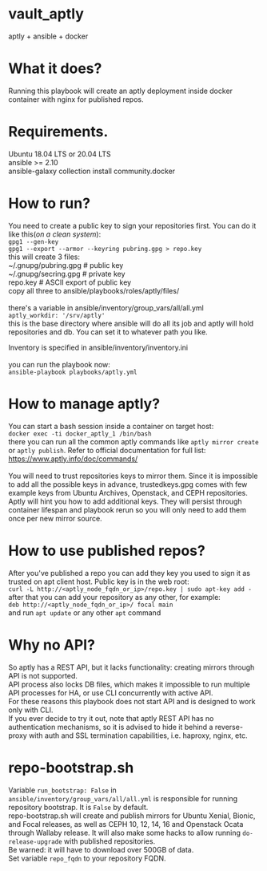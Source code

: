 # vault_aptly
aptly + ansible + docker

# What it does?
Running this playbook will create an aptly deployment inside docker container with nginx for published repos.

# Requirements.
Ubuntu 18.04 LTS or 20.04 LTS \
ansible >= 2.10 \
ansible-galaxy collection install community.docker

# How to run?
You need to create a public key to sign your repositories first. You can do it like this(*on a clean system*): \
`gpg1 --gen-key` \
`gpg1 --export --armor --keyring pubring.gpg > repo.key` \
this will create 3 files: \
~/.gnupg/pubring.gpg # public key \
~/.gnupg/secring.gpg # private key \
repo.key # ASCII export of public key \
copy all three to ansible/playbooks/roles/aptly/files/ \
\
there's a variable in ansible/inventory/group_vars/all/all.yml\
`aptly_workdir: '/srv/aptly'`\
this is the base directory where ansible will do all its job and aptly will hold repositories and db. You can set it to whatever path you like. 

Inventory is specified in ansible/inventory/inventory.ini\
\
you can run the playbook now: \
`ansible-playbook playbooks/aptly.yml`

# How to manage aptly?
You can start a bash session inside a container on target host: \
`docker exec -ti docker_aptly_1 /bin/bash` \
there you can run all the common aptly commands like `aptly mirror create` or `aptly publish`. Refer to official documentation for full list: https://www.aptly.info/doc/commands/ \
\
You will need to trust repositories keys to mirror them. Since it is impossible to add all the possible keys in advance, trustedkeys.gpg comes with few example keys from Ubuntu Archives, Openstack, and CEPH repositories. Aptly will hint you how to add additional keys. They will persist through container lifespan and playbook rerun so you will only need to add them once per new mirror source.

# How to use published repos?
After you've published a repo you can add they key you used to sign it as trusted on apt client host. Public key is in the web root: \
`curl -L http://<aptly_node_fqdn_or_ip>/repo.key | sudo apt-key add -` \
after that you can add your repository as any other, for example: \
`deb http://<aptly_node_fqdn_or_ip>/ focal main` \
and run `apt update` or any other `apt` command

# Why no API?
So aptly has a REST API, but it lacks functionality: creating mirrors through API is not supported. \
API process also locks DB files, which makes it impossible to run multiple API processes for HA, or use CLI concurrently with active API. \
For these reasons this playbook does not start API and is designed to work only with CLI. \
If you ever decide to try it out, note that aptly REST API has no authentication mechanisms, so it is advised to hide it behind a reverse-proxy with auth and SSL termination capabilities, i.e. haproxy, nginx, etc.

# repo-bootstrap.sh
Variable `run_bootstrap: False` in `ansible/inventory/group_vars/all/all.yml` is responsible for running repository bootstrap. It is `False` by default. \
repo-bootstrap.sh will create and publish mirrors for Ubuntu Xenial, Bionic, and Focal releases, as well as CEPH 10, 12, 14, 16 and Openstack Ocata through Wallaby release. It will also make some hacks to allow running `do-release-upgrade` with published repositories. \
Be warned: it will have to download over 500GB of data. \
Set variable `repo_fqdn` to your repository FQDN.
